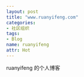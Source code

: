 ```yaml
---
layout: post
title: "www.ruanyifeng.com"
categories:
- 社区组织
tags: 
- Blog
name: ruanyifeng
attr: Hot
---
```


ruanyifeng 的个人博客